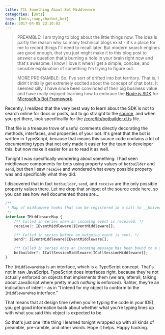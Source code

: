 ```yaml
---
title: TIL Something About Bot Middleware
categories: [Bots]
tags: [bots,caap,chatbot,bot]
date: 2017-04-05 23:10:03
---
```



>PREAMBLE: I am trying to blog about the little things now. The idea is partly the reason why so many technical blogs exist - it's a place for me to record things I'll need to recall later. But modern search engines are good enough, that you just might make it to this blog post to answer a question that's burning a hole in your brain right now and that's awesome. I know I love it when I get a simple, concise, and sensible explanation of something I'm trying to figure out.

>MORE PRE-RAMBLE: So, I've sort of drifted into bot territory. That is, I didn't initially get extremely excited about the concept of chat bots. It seemed silly. I have since been convinced of their big business value and have really enjoyed learning how to embrace the [Node.js SDK](http://github.com/Microsoft/botbuilder) for [Microsoft's Bot Framework](http://botframework.com).

Recently, I realized that the very best way to learn about the SDK is not to search online for docs or posts, but to go straight to the [source](https://github.com/Microsoft/BotBuilder/tree/master/Node), and when you get there, look specificallly for the [/core/lib/botbuilder.d.ts](https://github.com/Microsoft/BotBuilder/blob/master/Node/core/lib/botbuilder.d.ts) file.

That file is a treasure trove of useful comments directly decorating the methods, interfaces, and properties of your bot. It's great that the bot is written in TypeScript, because that means this source code contains a lot of documenting types that not only made it easier for the team to developer this, but now make it easier for us to read it as well.

Tonight I was specifically wondering about something. I had seen middleware components for bots using property values of `botbuilder` and `send`, but then I saw `receive` and wondered what every possible property was and specifically what they did.

I discovered that in fact `botbuilder`, `send`, and `receive` are the only possible property values there. Let me drop that snippet of the source code here, so you can see how well documented those are...

``` javascript
/** 
 * Map of middleware hooks that can be registered in a call to __UniversalCallBot.use()__. 
 */
interface IMiddlewareMap {
    /** Called in series when an incoming event is received. */
    receive?: IEventMiddleware|IEventMiddleware[];

    /** Called in series before an outgoing event is sent. */
    send?: IEventMiddleware|IEventMiddleware[];

    /** Called in series once an incoming message has been bound to a session. Executed after [analyze](#analyze) middleware.  */
    botbuilder?: ICallSessionMiddleware|ICallSessionMiddleware[];
}
```

The `IMiddlewareMap` is an interface, which is a TypeScript concept. That's not in raw JavaScript. TypeScript does interfaces right, because they're not actually enforced on objects that implements them (we are, afterall, talking about JavaScript where pretty much _nothing_ is enforced). Rahter, they're an indication of intent - as in "I intend for my object to conform to the `IMiddlewareMap` interface."

That means that at design time (when you're typing the code in your IDE), you get good information back about whether what you're typing lines up with what you said this object is expected to be.

So that's just one little thing I learned tonight wrapped up with all kinds of preamble, pre-ramble, and other words. Hope it helps. Happy hacking.